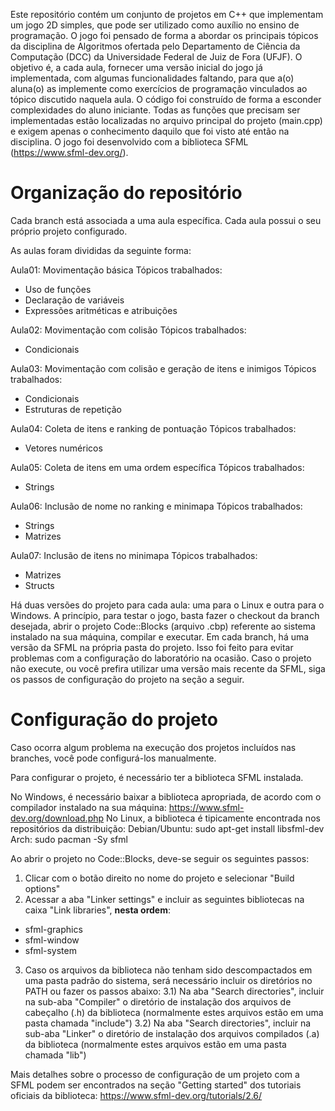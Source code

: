 Este repositório contém um conjunto de projetos em C++ que implementam um jogo 2D simples, que pode ser utilizado como auxílio no ensino de programação. O jogo foi pensado de forma a abordar os principais tópicos da disciplina de Algoritmos ofertada pelo Departamento de Ciência da Computação (DCC) da Universidade Federal de Juiz de Fora (UFJF). O objetivo é, a cada aula, fornecer uma versão inicial do jogo já implementada, com algumas funcionalidades faltando, para que a(o) aluna(o) as implemente como exercícios de programação vinculados ao tópico discutido naquela aula. O código foi construído de forma a esconder complexidades do aluno iniciante. Todas as funções que precisam ser implementadas estão localizadas no arquivo principal do projeto (main.cpp) e exigem apenas o conhecimento daquilo que foi visto até então na disciplina. O jogo foi desenvolvido com a biblioteca SFML (https://www.sfml-dev.org/).


# Organização do repositório
Cada branch está associada a uma aula específica. Cada aula possui o seu próprio projeto configurado.

As aulas foram divididas da seguinte forma:

Aula01: Movimentação básica
Tópicos trabalhados: 
- Uso de funções
- Declaração de variáveis
- Expressões aritméticas e atribuições

Aula02: Movimentação com colisão
Tópicos trabalhados:
- Condicionais

Aula03: Movimentação com colisão e geração de itens e inimigos
Tópicos trabalhados:
- Condicionais
- Estruturas de repetição

Aula04: Coleta de itens e ranking de pontuação
Tópicos trabalhados:
- Vetores numéricos

Aula05: Coleta de itens em uma ordem específica
Tópicos trabalhados:
- Strings

Aula06: Inclusão de nome no ranking e minimapa
Tópicos trabalhados:
- Strings
- Matrizes

Aula07: Inclusão de itens no minimapa
Tópicos trabalhados:
- Matrizes
- Structs


Há duas versões do projeto para cada aula: uma para o Linux e outra para o Windows. A princípio, para testar o jogo, basta fazer o checkout da branch desejada, abrir o projeto Code::Blocks (arquivo .cbp) referente ao sistema instalado na sua máquina, compilar e executar. Em cada branch, há uma versão da SFML na própria pasta do projeto. Isso foi feito para evitar problemas com a configuração do laboratório na ocasião. Caso o projeto não execute, ou você prefira utilizar uma versão mais recente da SFML, siga os passos de configuração do projeto na seção a seguir.


# Configuração do projeto
Caso ocorra algum problema na execução dos projetos incluídos nas branches, você pode configurá-los manualmente.

Para configurar o projeto, é necessário ter a biblioteca SFML instalada.

No Windows, é necessário baixar a biblioteca apropriada, de acordo com o compilador instalado na sua máquina: https://www.sfml-dev.org/download.php
No Linux, a biblioteca é tipicamente encontrada nos repositórios da distribuição:
Debian/Ubuntu: sudo apt-get install libsfml-dev
Arch: sudo pacman -Sy sfml

Ao abrir o projeto no Code::Blocks, deve-se seguir os seguintes passos:
1) Clicar com o botão direito no nome do projeto e selecionar "Build options"
2) Acessar a aba "Linker settings" e incluir as seguintes bibliotecas na caixa "Link libraries", **nesta ordem**:
- sfml-graphics
- sfml-window
- sfml-system
3) Caso os arquivos da biblioteca não tenham sido descompactados em uma pasta padrão do sistema, será necessário incluir os diretórios no PATH ou fazer os passos abaixo:
3.1) Na aba "Search directories", incluir na sub-aba "Compiler" o diretório de instalação dos arquivos de cabeçalho (.h) da biblioteca (normalmente estes arquivos estão em uma pasta chamada "include")
3.2) Na aba "Search directories", incluir na sub-aba "Linker" o diretório de instalação dos arquivos compilados (.a) da biblioteca (normalmente estes arquivos estão em uma pasta chamada "lib")

Mais detalhes sobre o processo de configuração de um projeto com a SFML podem ser encontrados na seção "Getting started" dos tutoriais oficiais da biblioteca:
https://www.sfml-dev.org/tutorials/2.6/
